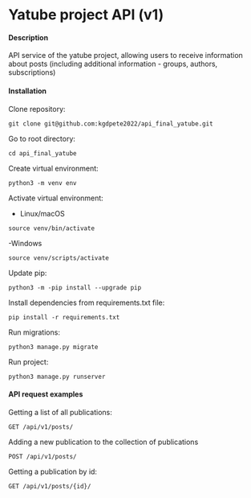 # Yatube project API (v1)

#### Description

API service of the yatube project, allowing users to receive information about posts (including additional information - groups, authors, subscriptions)

#### Installation

Clone repository:

```
git clone git@github.com:kgdpete2022/api_final_yatube.git
```

Go to root directory:

```
cd api_final_yatube
```

Create virtual environment:

```
python3 -m venv env
```

Activate virtual environment:

- Linux/macOS

```
source venv/bin/activate
```

-Windows

```
source venv/scripts/activate
```

Update pip:

```
python3 -m -pip install --upgrade pip
```

Install dependencies from requirements.txt file:

```
pip install -r requirements.txt
```

Run migrations:

```
python3 manage.py migrate
```

Run project:

```
python3 manage.py runserver
```

#### API request examples

Getting a list of all publications:

```
GET /api/v1/posts/
```

Adding a new publication to the collection of publications

```
POST /api/v1/posts/
```

Getting a publication by id:

```
GET /api/v1/posts/{id}/
```